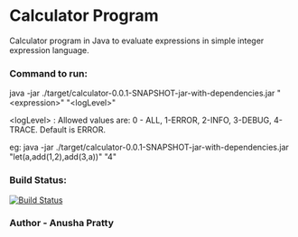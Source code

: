 # Calculator Program

Calculator program in Java to evaluate expressions in simple integer expression language.

### Command to run:

java -jar ./target/calculator-0.0.1-SNAPSHOT-jar-with-dependencies.jar "\<expression\>" "\<logLevel\>"

\<logLevel\> : Allowed values are: 0 - ALL, 1-ERROR, 2-INFO, 3-DEBUG, 4-TRACE.  Default is ERROR. 

eg: java -jar ./target/calculator-0.0.1-SNAPSHOT-jar-with-dependencies.jar "let(a,add(1,2),add(3,a))" "4"  

### Build Status:
[![Build Status](https://travis-ci.org/AnuPra/calculator.svg?branch=master)](https://travis-ci.org/AnuPra/calculator)

### Author - Anusha Pratty
